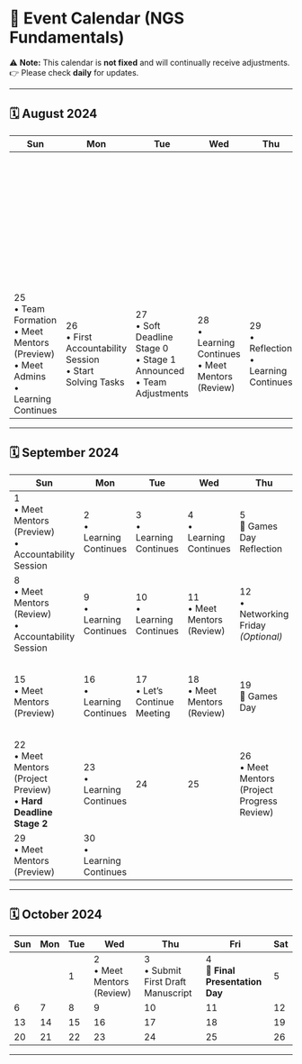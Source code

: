 # 📅 Event Calendar (NGS Fundamentals)

⚠️ **Note:** This calendar is **not fixed** and will continually receive adjustments.  
👉 Please check **daily** for updates.

---

## 🗓️ August 2024

| Sun | Mon | Tue | Wed | Thu | Fri | Sat |
|-----|-----|-----|-----|-----|-----|-----|
|     |     |     |     |     |     | 24 <br> • Onboarding Call <br> • Setting Up <br> • Introductions <br> • **Stage 0 Begins** <br> • Fill Acceptance Form |
| 25 <br> • Team Formation <br> • Meet Mentors (Preview) <br> • Meet Admins <br> • Learning Continues | 26 <br> • First Accountability Session <br> • Start Solving Tasks | 27 <br> • Soft Deadline Stage 0 <br> • Stage 1 Announced <br> • Team Adjustments | 28 <br> • Learning Continues <br> • Meet Mentors (Review) | 29 <br> • Reflection <br> • Learning Continues | 30 <br> • **Hard Deadline** Stage 0 & 1 <br> • Little Rest 😅 | 31 <br> • **Stage 1 Begins** <br> • Start Working |

---

## 🗓️ September 2024

| Sun | Mon | Tue | Wed | Thu | Fri | Sat |
|-----|-----|-----|-----|-----|-----|-----|
| 1 <br> • Meet Mentors (Preview) <br> • Accountability Session | 2 <br> • Learning Continues | 3 <br> • Learning Continues | 4 <br> • Learning Continues | 5 <br> 🎁 Games Day <br> Reflection | 6 <br> • Soft Deadline Stage 1 | 7 <br> • Stage 1 Continues |
| 8 <br> • Meet Mentors (Review) <br> • Accountability Session | 9 <br> • Learning Continues | 10 <br> • Learning Continues | 11 <br> • Meet Mentors (Review) | 12 <br> • Networking Friday *(Optional)* | 13 <br> • **Hard Deadline Stage 1** | 14 <br> • **Stage 2 Begins** |
| 15 <br> • Meet Mentors (Preview) | 16 <br> • Learning Continues | 17 <br> • Let’s Continue Meeting | 18 <br> • Meet Mentors (Review) | 19 <br> 🎁 Games Day | 20 <br> • Stick to Learning Track <br> • **Soft Deadline Stage 2** | 21 <br> • **Stage 3 (Projects) Begins** |
| 22 <br> • Meet Mentors (Project Preview) <br> • **Hard Deadline Stage 2** | 23 <br> • Learning Continues | 24 | 25 | 26 <br> • Meet Mentors (Project Progress Review) | 27 <br> • Certificates of Participation | 28 <br> • Submit Manuscript Outline |
| 29 <br> • Meet Mentors (Preview) | 30 <br> • Learning Continues |     |     |     |     |     |

---

## 🗓️ October 2024

| Sun | Mon | Tue | Wed | Thu | Fri | Sat |
|-----|-----|-----|-----|-----|-----|-----|
|     |     | 1 | 2 <br> • Meet Mentors (Review) | 3 <br> • Submit First Draft Manuscript | 4 <br> 🎉 **Final Presentation Day** | 5 |
| 6 | 7 | 8 | 9 | 10 | 11 | 12 |
| 13 | 14 | 15 | 16 | 17 | 18 | 19 |
| 20 | 21 | 22 | 23 | 24 | 25 | 26 |

---
